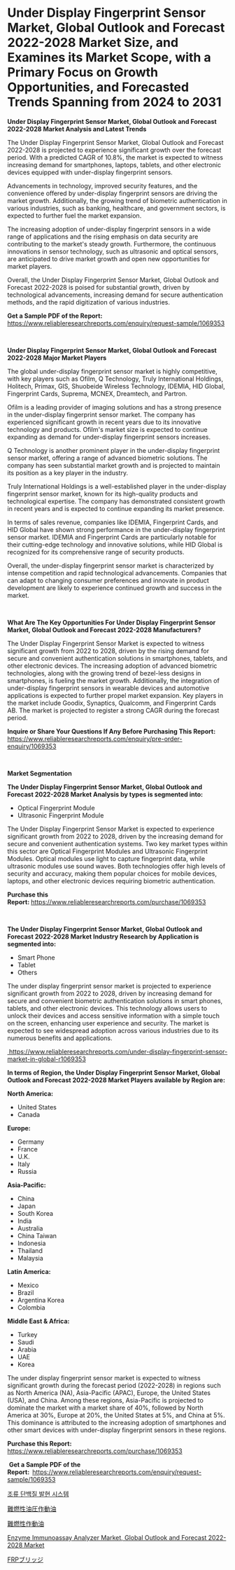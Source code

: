 <p><h1>Under Display Fingerprint Sensor Market, Global Outlook and Forecast 2022-2028 Market Size, and Examines its Market Scope, with a Primary Focus on Growth Opportunities, and Forecasted Trends Spanning from 2024 to 2031</h1></p><p><strong>Under Display Fingerprint Sensor Market, Global Outlook and Forecast 2022-2028 Market Analysis and Latest Trends</strong></p>
<p><p>The Under Display Fingerprint Sensor Market, Global Outlook and Forecast 2022-2028 is projected to experience significant growth over the forecast period. With a predicted CAGR of 10.8%, the market is expected to witness increasing demand for smartphones, laptops, tablets, and other electronic devices equipped with under-display fingerprint sensors. </p><p>Advancements in technology, improved security features, and the convenience offered by under-display fingerprint sensors are driving the market growth. Additionally, the growing trend of biometric authentication in various industries, such as banking, healthcare, and government sectors, is expected to further fuel the market expansion.</p><p>The increasing adoption of under-display fingerprint sensors in a wide range of applications and the rising emphasis on data security are contributing to the market's steady growth. Furthermore, the continuous innovations in sensor technology, such as ultrasonic and optical sensors, are anticipated to drive market growth and open new opportunities for market players.</p><p>Overall, the Under Display Fingerprint Sensor Market, Global Outlook and Forecast 2022-2028 is poised for substantial growth, driven by technological advancements, increasing demand for secure authentication methods, and the rapid digitization of various industries.</p></p>
<p><strong>Get a Sample PDF of the Report:&nbsp;</strong> <a href="https://www.reliableresearchreports.com/enquiry/request-sample/1069353">https://www.reliableresearchreports.com/enquiry/request-sample/1069353</a></p>
<p>&nbsp;</p>
<p><strong>Under Display Fingerprint Sensor Market, Global Outlook and Forecast 2022-2028 Major Market Players</strong></p>
<p><p>The global under-display fingerprint sensor market is highly competitive, with key players such as Ofilm, Q Technology, Truly International Holdings, Holitech, Primax, GIS, Shuobeide Wireless Technology, IDEMIA, HID Global, Fingerprint Cards, Suprema, MCNEX, Dreamtech, and Partron. </p><p>Ofilm is a leading provider of imaging solutions and has a strong presence in the under-display fingerprint sensor market. The company has experienced significant growth in recent years due to its innovative technology and products. Ofilm's market size is expected to continue expanding as demand for under-display fingerprint sensors increases.</p><p>Q Technology is another prominent player in the under-display fingerprint sensor market, offering a range of advanced biometric solutions. The company has seen substantial market growth and is projected to maintain its position as a key player in the industry.</p><p>Truly International Holdings is a well-established player in the under-display fingerprint sensor market, known for its high-quality products and technological expertise. The company has demonstrated consistent growth in recent years and is expected to continue expanding its market presence.</p><p>In terms of sales revenue, companies like IDEMIA, Fingerprint Cards, and HID Global have shown strong performance in the under-display fingerprint sensor market. IDEMIA and Fingerprint Cards are particularly notable for their cutting-edge technology and innovative solutions, while HID Global is recognized for its comprehensive range of security products.</p><p>Overall, the under-display fingerprint sensor market is characterized by intense competition and rapid technological advancements. Companies that can adapt to changing consumer preferences and innovate in product development are likely to experience continued growth and success in the market.</p></p>
<p>&nbsp;</p>
<p><strong>What Are The Key Opportunities For Under Display Fingerprint Sensor Market, Global Outlook and Forecast 2022-2028 Manufacturers?</strong></p>
<p><p>The Under Display Fingerprint Sensor Market is expected to witness significant growth from 2022 to 2028, driven by the rising demand for secure and convenient authentication solutions in smartphones, tablets, and other electronic devices. The increasing adoption of advanced biometric technologies, along with the growing trend of bezel-less designs in smartphones, is fueling the market growth. Additionally, the integration of under-display fingerprint sensors in wearable devices and automotive applications is expected to further propel market expansion. Key players in the market include Goodix, Synaptics, Qualcomm, and Fingerprint Cards AB. The market is projected to register a strong CAGR during the forecast period.</p></p>
<p><strong>Inquire or Share Your Questions If Any Before Purchasing This Report:</strong> <a href="https://www.reliableresearchreports.com/enquiry/pre-order-enquiry/1069353">https://www.reliableresearchreports.com/enquiry/pre-order-enquiry/1069353</a></p>
<p>&nbsp;</p>
<p><strong>Market Segmentation</strong></p>
<p><strong>The Under Display Fingerprint Sensor Market, Global Outlook and Forecast 2022-2028 Market Analysis by types is segmented into:</strong></p>
<p><ul><li>Optical Fingerprint Module</li><li>Ultrasonic Fingerprint Module</li></ul></p>
<p><p>The Under Display Fingerprint Sensor Market is expected to experience significant growth from 2022 to 2028, driven by the increasing demand for secure and convenient authentication systems. Two key market types within this sector are Optical Fingerprint Modules and Ultrasonic Fingerprint Modules. Optical modules use light to capture fingerprint data, while ultrasonic modules use sound waves. Both technologies offer high levels of security and accuracy, making them popular choices for mobile devices, laptops, and other electronic devices requiring biometric authentication.</p></p>
<p><strong>Purchase this Report:&nbsp;</strong><a href="https://www.reliableresearchreports.com/purchase/1069353">https://www.reliableresearchreports.com/purchase/1069353</a></p>
<p>&nbsp;</p>
<p><strong>The Under Display Fingerprint Sensor Market, Global Outlook and Forecast 2022-2028 Market Industry Research by Application is segmented into:</strong></p>
<p><ul><li>Smart Phone</li><li>Tablet</li><li>Others</li></ul></p>
<p><p>The under display fingerprint sensor market is projected to experience significant growth from 2022 to 2028, driven by increasing demand for secure and convenient biometric authentication solutions in smart phones, tablets, and other electronic devices. This technology allows users to unlock their devices and access sensitive information with a simple touch on the screen, enhancing user experience and security. The market is expected to see widespread adoption across various industries due to its numerous benefits and applications.</p></p>
<p><a href="https://www.reliableresearchreports.com/under-display-fingerprint-sensor-market-in-global-r1069353">&nbsp;https://www.reliableresearchreports.com/under-display-fingerprint-sensor-market-in-global-r1069353</a></p>
<p><strong>In terms of Region, the Under Display Fingerprint Sensor Market, Global Outlook and Forecast 2022-2028 Market Players available by Region are:</strong></p>
<p>
    <p> <strong> North America: </strong>
        <ul>
            <li>United States</li>
            <li>Canada</li>
        </ul>
        </p> 
    <p> <strong> Europe: </strong>
        <ul>
            <li>Germany</li>
            <li>France</li>
            <li>U.K.</li>
            <li>Italy</li>
            <li>Russia</li>
        </ul>
        </p> 
    <p> <strong> Asia-Pacific: </strong>
        <ul>
            <li>China</li>
            <li>Japan</li>
            <li>South Korea</li>
            <li>India</li>
            <li>Australia</li>
            <li>China Taiwan</li>
            <li>Indonesia</li>
            <li>Thailand</li>
            <li>Malaysia</li>
        </ul>
        </p> 
    <p> <strong> Latin America: </strong>
        <ul>
            <li>Mexico</li>
            <li>Brazil</li>
            <li>Argentina Korea</li>
            <li>Colombia</li>
        </ul>
        </p> 
    <p> <strong> Middle East & Africa: </strong>
        <ul>
            <li>Turkey</li>
            <li>Saudi</li>
            <li>Arabia</li>
            <li>UAE</li>
            <li>Korea</li>
        </ul>
    </p>
    </p>
<p><p>The under display fingerprint sensor market is expected to witness significant growth during the forecast period (2022-2028) in regions such as North America (NA), Asia-Pacific (APAC), Europe, the United States (USA), and China. Among these regions, Asia-Pacific is projected to dominate the market with a market share of 40%, followed by North America at 30%, Europe at 20%, the United States at 5%, and China at 5%. This dominance is attributed to the increasing adoption of smartphones and other smart devices with under-display fingerprint sensors in these regions.</p></p>
<p><strong>Purchase this Report: </strong><a href="https://www.reliableresearchreports.com/purchase/1069353">https://www.reliableresearchreports.com/purchase/1069353</a></p>
<p>&nbsp;<strong>Get a Sample PDF of the Report:&nbsp;&nbsp;</strong><a href="https://www.reliableresearchreports.com/enquiry/request-sample/1069353">https://www.reliableresearchreports.com/enquiry/request-sample/1069353</a></p>
<p><strong></strong></p>
<p><p><a href="https://medium.com/@georgebesoiu20221/%EC%A1%B0%EB%A5%98-%EB%8B%A8%EB%B0%B1%EC%A7%88-%EB%B0%9C%ED%98%84-%EC%8B%9C%EC%8A%A4%ED%85%9C-%EC%8B%9C%EC%9E%A5-2031%EB%85%84%EA%B9%8C%EC%A7%80%EC%9D%98-%EC%84%B1%EA%B3%B5%EC%A0%81%EC%9D%B8-%EB%B9%84%EC%A6%88%EB%8B%88%EC%8A%A4-%EC%A0%84%EB%9E%B5%EC%9D%98-%EC%97%B4%EC%87%A0-%EC%98%88%EC%B8%A1-ad730ead760c">조류 단백질 발현 시스템</a></p><p><a href="https://github.com/andym141978/Market-Research-Report-List-1/blob/main/234730085862.md">難燃性油圧作動油</a></p><p><a href="https://github.com/AdellaPrice2023/Market-Research-Report-List-1/blob/main/789569285863.md">難燃性作動油</a></p><p><a href="https://github.com/Hazelklievgspy6vdcsmu106w/Market-Research-Report-List-2/blob/main/enzyme-immunoassay-analyzer-market-global-outlook-and-forecast-2022-2028-market.md">Enzyme Immunoassay Analyzer Market, Global Outlook and Forecast 2022-2028 Market</a></p><p><a href="https://medium.com/@rebekaanderson14/frp%E3%83%96%E3%83%AA%E3%83%83%E3%82%B8%E5%B8%82%E5%A0%B4-2031%E5%B9%B4%E3%81%BE%E3%81%A7%E3%81%AE%E6%88%90%E5%8A%9F%E3%81%99%E3%82%8B%E3%83%93%E3%82%B8%E3%83%8D%E3%82%B9%E6%88%A6%E7%95%A5%E3%81%AE%E9%8D%B5-991ebe0cd008">FRPブリッジ</a></p></p>